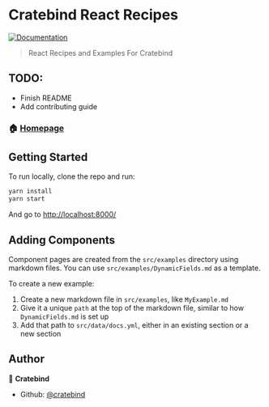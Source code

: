# Cratebind React Recipes
[![Documentation](https://img.shields.io/badge/documentation-yes-brightgreen.svg)](https://cratebind-react-recipes.netlify.com/)

> React Recipes and Examples For Cratebind

## TODO:
- Finish README
- Add contributing guide

### 🏠 [Homepage](https://cratebind-react-recipes.netlify.com/)

## Getting Started

To run locally, clone the repo and run:

```bash
yarn install
yarn start
```

And go to [http://localhost:8000/](http://localhost:8000/)

## Adding Components

Component pages are created from the `src/examples` directory using markdown files. You can use `src/examples/DynamicFields.md` as a template.

To create a new example:

1. Create a new markdown file in `src/examples`, like `MyExample.md`
2. Give it a unique `path` at the top of the markdown file, similar to how `DynamicFields.md` is set up
3. Add that path to `src/data/docs.yml`, either in an existing section or a new section

## Author

👤 **Cratebind**

* Github: [@cratebind](https://github.com/cratebind)